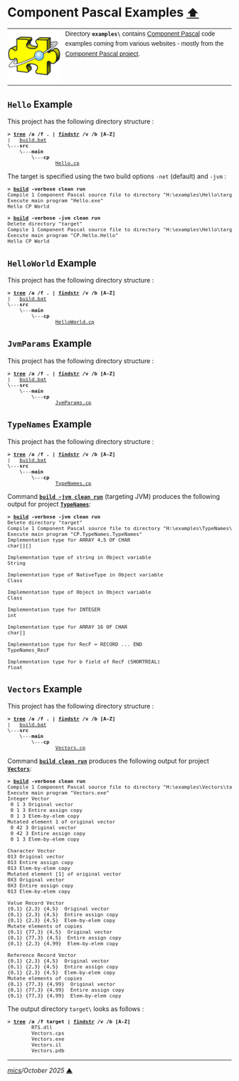 # <span id="top">Component Pascal Examples</span> <span style="font-size:90%;">[⬆](../README.md)</span>

<table style="font-family:Helvetica,Arial;line-height:1.6;">
  <tr>
  <td style="border:0;padding:0 10px 0 0;min-width:120px;">
    <a href="https://en.wikipedia.org/wiki/Component_Pascal" rel="external"><img style="border:0;width:120px;" src="../docs/images/component-pascal.png" alt="CP project" /></a>
  </td>
  <td style="border:0;padding:0;vertical-align:text-top;">
    Directory <strong><code>examples\</code></strong> contains <a href="https://en.wikipedia.org/wiki/Component_Pascal" rel="external">Component Pascal</a> code examples coming from various websites - mostly from the <a href="https://en.wikipedia.org/wiki/Component_Pascal" rel="external">Component Pascal project</a>.
  </td>
  </tr>
</table>

## <span id="hello">`Hello` Example</span>

This project has the following directory structure :

<pre style="font-size:80%;">
<b>&gt; <a href="https://learn.microsoft.com/en-us/windows-server/administration/windows-commands/tree">tree</a> /a /f . | <a href="https://learn.microsoft.com/en-us/windows-server/administration/windows-commands/findstr">findstr</a> /v /b [A-Z]</b>
|   <a href="./Hello/build.bat">build.bat</a>
\---<b>src</b>
    \---<b>main</b>
        \---<b>cp</b>
                <a href="./Hello/src/main/cp/Hello.cp">Hello.cp</a>
</pre>

The target is specified using the two build options `-net` (default) and `-jvm` :

<pre style="font-size:80%;">
<b>&gt; <a href="./Hello/build.bat">build</a> -verbose clean run</b>
Compile 1 Component Pascal source file to directory "H:\examples\Hello\target" (DotNet)
Execute main program "Hello.exe"
Hello CP World
&nbsp;
<b>&gt; <a href="./Hello/build.bat">build</a> -verbose -jvm clean run</b>
Delete directory "target"
Compile 1 Component Pascal source file to directory "H:\examples\Hello\target\classes"
Execute main program "CP.Hello.Hello"
Hello CP World
</pre>

## <span id="helloworld">`HelloWorld` Example</span>

This project has the following directory structure :

<pre style="font-size:80%;">
<b>&gt; <a href="https://learn.microsoft.com/en-us/windows-server/administration/windows-commands/tree">tree</a> /a /f . | <a href="https://learn.microsoft.com/en-us/windows-server/administration/windows-commands/findstr">findstr</a> /v /b [A-Z]</b>
|   <a href="./HelloWorld/build.bat">build.bat</a>
\---<b>src</b>
    \---<b>main</b>
        \---<b>cp</b>
                <a href="./HelloWorld/src/main/cp/HelloWorld.cp">HelloWorld.cp</a>
</pre>

<!--=======================================================================-->

## <span id="jvmparams">`JvmParams` Example</span>

This project has the following directory structure :

<pre style="font-size:80%;">
<b>&gt; <a href="https://learn.microsoft.com/en-us/windows-server/administration/windows-commands/tree">tree</a> /a /f . | <a href="https://learn.microsoft.com/en-us/windows-server/administration/windows-commands/findstr">findstr</a> /v /b [A-Z]</b>
|   <a href="./JvmParams/build.bat">build.bat</a>
\---<b>src</b>
    \---<b>main</b>
        \---<b>cp</b>
                <a href="./JvmParams/src/main/cp/JvmParams.cp">JvmParams.cp</a>
</pre>

<!--=======================================================================-->

## <span id="typenames">`TypeNames` Example</span>

This project has the following directory structure :

<pre style="font-size:80%;">
<b>&gt; <a href="https://learn.microsoft.com/en-us/windows-server/administration/windows-commands/tree">tree</a> /a /f . | <a href="https://learn.microsoft.com/en-us/windows-server/administration/windows-commands/findstr">findstr</a> /v /b [A-Z]</b>
|   <a href="./TypeNames/build.bat">build.bat</a>
\---<b>src</b>
    \---<b>main</b>
        \---<b>cp</b>
                <a href="./TypeNames/src/main/cp/TypeNames.cp">TypeNames.cp</a>
</pre>

Command [**`build -jvm clean run`**](./TypeNames//build.bat) (targeting JVM) produces the following output for project [**`TypeNames`**](./TypeNames/):

<pre style="font-size:80%;">
<b>&gt; <a href="./TypeNames/build.bat">build</a> -verbose -jvm clean run</b>
Delete directory "target"
Compile 1 Component Pascal source file to directory "H:\examples\TypeNames\target\classes"
Execute main program "CP.TypeNames.TypeNames"
Implementation type for ARRAY 4,5 OF CHAR
char[][]

Implementation type of string in Object variable
String

Implementation type of NativeType in Object variable
Class

Implementation type of Object in Object variable
Class

Implementation type for INTEGER
int

Implementation type for ARRAY 16 OF CHAR
char[]

Implementation type for RecF = RECORD ... END
TypeNames_RecF

Implementation type for b field of RecF (SHORTREAL)
float
</pre>

<!--=======================================================================-->

## <span id="vectors">`Vectors` Example</span>

This project has the following directory structure :

<pre style="font-size:80%;">
<b>&gt; <a href="https://learn.microsoft.com/en-us/windows-server/administration/windows-commands/tree">tree</a> /a /f . | <a href="https://learn.microsoft.com/en-us/windows-server/administration/windows-commands/findstr">findstr</a> /v /b [A-Z]</b>
|   <a href="./Vectors/build.bat">build.bat</a>
\---<b>src</b>
    \---<b>main</b>
        \---<b>cp</b>
                <a href="./Vectors/src/main/cp/Vectors.cp">Vectors.cp</a>
</pre>

Command [**`build clean run`**](./Vectors/build.bat) produces the following output for project [**`Vectors`**](./Vectors/):

<pre style="font-size:80%;">
<b>&gt; <a href="./Vectors/build.bat">build</a> -verbose clean run</b>
Compile 1 Component Pascal source file to directory "H:\examples\Vectors\target" (DotNet)
Execute main program "Vectors.exe"
Integer Vector
 0 1 3 Original vector
 0 1 3 Entire assign copy
 0 1 3 Elem-by-elem copy
Mutated element 1 of original vector
 0 42 3 Original vector
 0 42 3 Entire assign copy
 0 1 3 Elem-by-elem copy

Character Vector
013 Original vector
013 Entire assign copy
013 Elem-by-elem copy
Mutated element [1] of original vector
0X3 Original vector
0X3 Entire assign copy
013 Elem-by-elem copy

Value Record Vector
{0,1} {2,3} {4,5}  Original vector
{0,1} {2,3} {4,5}  Entire assign copy
{0,1} {2,3} {4,5}  Elem-by-elem copy
Mutate elements of copies
{0,1} {77,3} {4,5}  Original vector
{0,1} {77,3} {4,5}  Entire assign copy
{0,1} {2,3} {4,99}  Elem-by-elem copy

Reference Record Vector
{0,1} {2,3} {4,5}  Original vector
{0,1} {2,3} {4,5}  Entire assign copy
{0,1} {2,3} {4,5}  Elem-by-elem copy
Mutate elements of copies
{0,1} {77,3} {4,99}  Original vector
{0,1} {77,3} {4,99}  Entire assign copy
{0,1} {77,3} {4,99}  Elem-by-elem copy
</pre>

The output directory `target\` looks as follows :

<pre style="font-size:80%;">
<b>&gt; <a href="https://learn.microsoft.com/en-us/windows-server/administration/windows-commands/tree" rel="external">tree</a> /a /f target | <a href="https://learn.microsoft.com/en-us/windows-server/administration/windows-commands/findstr" rel="external">findstr</a> /v /b [A-Z]</b>
        RTS.dll
        Vectors.cps
        Vectors.exe
        Vectors.il
        Vectors.pdb
</pre>

<!--
## <span id="footnotes">Footnotes</span> <sup><sub>[**&#9650;**](#top)</sub></sup>

<span id="footnote_01">[1]</span> ***Batch files and coding conventions*** [↩](#anchor_01)

<dl><dd>

</dd></dl>
-->

***

*[mics](https://lampwww.epfl.ch/~michelou/)/October 2025* [**&#9650;**](#top)  <!-- May 2024 -->
<span id="bottom">&nbsp;</span>

<!-- link refs -->

[apache_ant_cli]: https://ant.apache.org/manual/running.html
[apache_ant_faq]: https://ant.apache.org/faq.html#ant-name
[apache_ant_ivy]: https://ant.apache.org/ivy/
[apache_ant_ivy_relnotes]: https://ant.apache.org/ivy/history/2.5.2/release-notes.html
[apache_foundation]: https://maven.apache.org/docs/history.html
[apache_history]: https://ant.apache.org/faq.html#history
[apache_maven_about]: https://maven.apache.org/what-is-maven.html
[apache_maven_cli]: https://maven.apache.org/ref/current/maven-embedder/cli.html
[bash]: https://en.wikipedia.org/wiki/Bash_(Unix_shell)
[bazel_cli]: https://docs.bazel.build/versions/master/command-line-reference.html
[cfr_releases]: https://www.benf.org/other/cfr/
[cmd_cli]: https://learn.microsoft.com/en-us/windows-server/administration/windows-commands/cmd
[cygwin]: https://cygwin.com/install.html
[gmake_cli]: http://www.glue.umd.edu/lsf-docs/man/gmake.html
[gradle_groovy]: https://www.groovy-lang.org/
[gradle_app_plugin]: https://docs.gradle.org/current/userguide/application_plugin.html#header
[gradle_cli]: https://docs.gradle.org/current/userguide/command_line_interface.html
[gradle_java_plugin]: https://docs.gradle.org/current/userguide/java_plugin.html
[gradle_plugins]: https://docs.gradle.org/current/userguide/plugins.html
[gradle_wrapper]: https://docs.gradle.org/current/userguide/gradle_wrapper.html
[lightbend]: https://www.lightbend.com/
[microsoft_powershell]: https://docs.microsoft.com/en-us/powershell/scripting/getting-started/getting-started-with-windows-powershell?view=powershell-6
[make]: https://en.wikipedia.org/wiki/Make_(software)
[man1_diff]: https://www.linux.org/docs/man1/diff.html
[mill_cli]: https://www.lihaoyi.com/mill/#command-line-tools
[mvn_cli]: https://maven.apache.org/ref/3.6.3/maven-embedder/cli.html
[msys2]: https://www.msys2.org/
[sbt_cli]: https://www.scala-sbt.org/1.x/docs/Command-Line-Reference.html
[sbt_docs_defs]: https://www.scala-sbt.org/1.0/docs/Basic-Def.html
[scala]: https://www.scala-lang.org/
[scala_cli]: https://scala-cli.virtuslab.org/docs/commands/basics
[scala3_home]: https://dotty.epfl.ch/
[sh_cli]: https://man7.org/linux/man-pages/man1/sh.1p.html
[windows_stderr]: https://support.microsoft.com/en-us/help/110930/redirecting-error-messages-from-command-prompt-stderr-stdout
[zip_archive]: https://www.howtogeek.com/178146/
